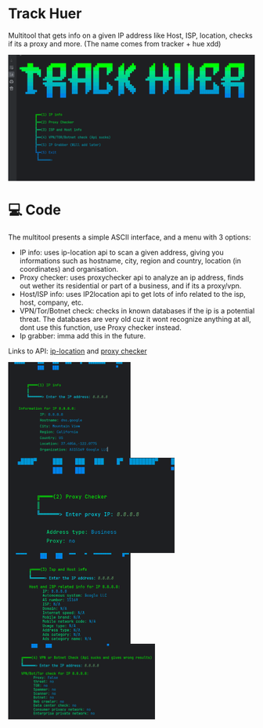 # Track Huer
Multitool that gets info on a given IP address like Host, ISP, location, checks if its a proxy and more. (The name comes from tracker + hue xdd)

<img align="middle" src="media/trackhuer5.png" width="600" />

# 💻 Code
The multitool presents a simple ASCII interface, and a menu with 3 options:

- IP info: uses ip-location api to scan a given address, giving you informations such as hostname, city, region and country, location (in coordinates) and organisation.
- Proxy checker: uses proxychecker api to analyze an ip address, finds out wether its residential or part of a business, and if its a proxy/vpn.
- Host/ISP info: uses IP2location api to get lots of info related to the isp, host, company, etc.
- VPN/Tor/Botnet check: checks in known databases if the ip is a potential threat. The databases are very old cuz it wont recognize anything at all, dont use this function, use Proxy checker instead. 
- Ip grabber: imma add this in the future. 

Links to API: [ip-location](https://api.iplocation.net/) and [proxy checker](https://proxycheck.io/)

<img align="left" src="media/trackhuer3.png" width="250" />
<img align="left" src="media/trackhuer4.png" width="340" />
<img align="left" src="media/trackhuer6.png" width="250" /> 

<p> </p>
<p> </p>
<p> </p>


<img align="left" src="media/trackhuer7.png" width="300" />
